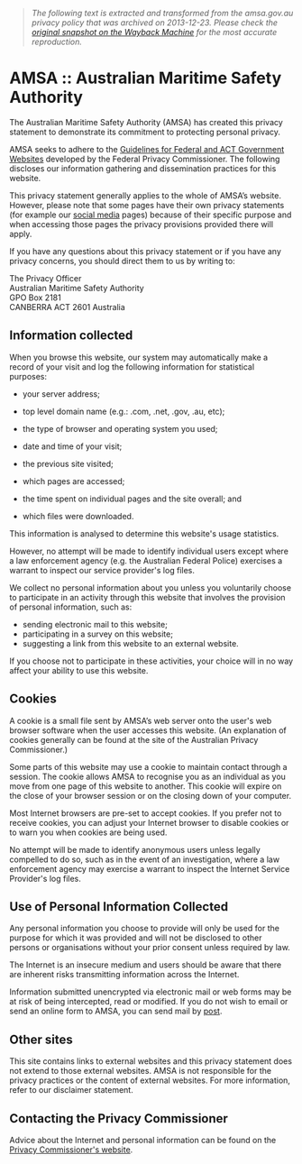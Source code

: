 > *The following text is extracted and transformed from the amsa.gov.au privacy policy that was archived on 2013-12-23. Please check the [original snapshot on the Wayback Machine](https://web.archive.org/web/20131223071317id_/http%3A//www.amsa.gov.au/privacy) for the most accurate reproduction.*

# AMSA :: Australian Maritime Safety Authority

The Australian Maritime Safety Authority (AMSA) has created this privacy statement to demonstrate its commitment to protecting personal privacy. 

AMSA seeks to adhere to the [Guidelines for Federal and ACT Government Websites](http://www.privacy.gov.au/internet/web/index.html) developed by the Federal Privacy Commissioner. The following discloses our information gathering and dissemination practices for this website.

This privacy statement generally applies to the whole of AMSA’s website. However, please note that some pages have their own privacy statements (for example our [social media](https://web.archive.org/web/20131223071317id_/http%3A//media/social-media/index.asp#privacy) pages) because of their specific purpose and when accessing those pages the privacy provisions provided there will apply. 

If you have any questions about this privacy statement or if you have any privacy concerns, you should direct them to us by writing to:

The Privacy Officer   
Australian Maritime Safety Authority   
GPO Box 2181   
CANBERRA ACT 2601 Australia  


## Information collected

When you browse this website, our system may automatically make a record of your visit and log the following information for statistical purposes: 

  * your server address;  

  * top level domain name (e.g.: .com, .net, .gov, .au, etc);  

  * the type of browser and operating system you used;
  * date and time of your visit;  

  * the previous site visited;  

  * which pages are accessed;  

  * the time spent on individual pages and the site overall; and  

  * which files were downloaded.



This information is analysed to determine this website's usage statistics.

However, no attempt will be made to identify individual users except where a law enforcement agency (e.g. the Australian Federal Police) exercises a warrant to inspect our service provider's log files.

We collect no personal information about you unless you voluntarily choose to participate in an activity through this website that involves the provision of personal information, such as:

  * sending electronic mail to this website;
  * participating in a survey on this website;
  * suggesting a link from this website to an external website.



If you choose not to participate in these activities, your choice will in no way affect your ability to use this website.

## Cookies

A cookie is a small file sent by AMSA’s web server onto the user's web browser software when the user accesses this website. (An explanation of cookies generally can be found at the site of the Australian Privacy Commissioner.)

Some parts of this website may use a cookie to maintain contact through a session. The cookie allows AMSA to recognise you as an individual as you move from one page of this website to another. This cookie will expire on the close of your browser session or on the closing down of your computer.

Most Internet browsers are pre-set to accept cookies. If you prefer not to receive cookies, you can adjust your Internet browser to disable cookies or to warn you when cookies are being used.

No attempt will be made to identify anonymous users unless legally compelled to do so, such as in the event of an investigation, where a law enforcement agency may exercise a warrant to inspect the Internet Service Provider's log files. 

## Use of Personal Information Collected

Any personal information you choose to provide will only be used for the purpose for which it was provided and will not be disclosed to other persons or organisations without your prior consent unless required by law.

The Internet is an insecure medium and users should be aware that there are inherent risks transmitting information across the Internet.

Information submitted unencrypted via electronic mail or web forms may be at risk of being intercepted, read or modified. If you do not wish to email or send an online form to AMSA, you can send mail by [post](https://web.archive.org/web/20131223071317id_/http%3A//about-amsa/organisational-structure/amsa-offices/index.asp).

## Other sites

This site contains links to external websites and this privacy statement does not extend to those external websites. AMSA is not responsible for the privacy practices or the content of external websites. For more information, refer to our disclaimer statement.

## Contacting the Privacy Commissioner

Advice about the Internet and personal information can be found on the [Privacy Commissioner's website](http://www.privacy.gov.au/).
